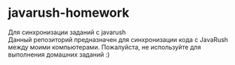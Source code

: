 # javarush-homework
Для синхронизации заданий с javarush
<br />
Данный репозиторий предназначен для синхронизации кода с JavaRush между моими компьютерами. Пожалуйста, не используйте для выполнения домашних заданий :)
